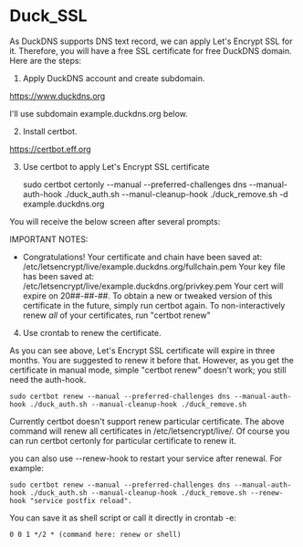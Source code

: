 # Duck_SSL

As DuckDNS supports DNS text record, we can apply Let's Encrypt SSL for it. Therefore, you will have a free SSL certificate for free DuckDNS domain. Here are the steps:

1. Apply DuckDNS account and create subdomain.

https://www.duckdns.org

I'll use subdomain example.duckdns.org below.

2. Install certbot.

https://certbot.eff.org

3. Use certbot to apply Let's Encrypt SSL certificate

    sudo certbot certonly --manual --preferred-challenges dns --manual-auth-hook ./duck_auth.sh --manul-cleanup-hook ./duck_remove.sh -d example.duckdns.org

You will receive the below screen after several prompts:

IMPORTANT NOTES:
 - Congratulations! Your certificate and chain have been saved at:
   /etc/letsencrypt/live/example.duckdns.org/fullchain.pem
   Your key file has been saved at:
   /etc/letsencrypt/live/example.duckdns.org/privkey.pem
   Your cert will expire on 20##-##-##. To obtain a new or tweaked
   version of this certificate in the future, simply run certbot
   again. To non-interactively renew *all* of your certificates, run
   "certbot renew"

4. Use crontab to renew the certificate.

As you can see above, Let's Encrypt SSL certificate will expire in three months. You are suggested to renew it before that. However, as you get the certificate in manual mode, simple "certbot renew" doesn't work; you still need the auth-hook.

    sudo certbot renew --manual --preferred-challenges dns --manual-auth-hook ./duck_auth.sh --manual-cleanup-hook ./duck_remove.sh

Currently certbot doesn't support renew particular certificate. The above command will renew all certificates in /etc/letsencrypt/live/. Of course you can run certbot certonly for particular certificate to renew it.

you can also use --renew-hook to restart your service after renewal. For example:

    sudo certbot renew --manual --preferred-challenges dns --manual-auth-hook ./duck_auth.sh --manual-cleanup-hook ./duck_remove.sh --renew-hook "service postfix reload".

You can save it as shell script or call it directly in crontab -e:

    0 0 1 */2 * (command here: renew or shell)

    
